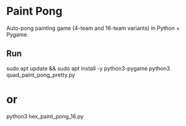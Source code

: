# Paint Pong

Auto-pong painting game (4-team and 16-team variants) in Python + Pygame.

## Run
sudo apt update && sudo apt install -y python3-pygame
python3 quad_paint_pong_pretty.py
# or
python3 hex_paint_pong_16.py
